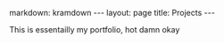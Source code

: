 markdown: kramdown
---  layout: page
title: Projects  ---

This is essentailly my portfolio, hot damn okay 
